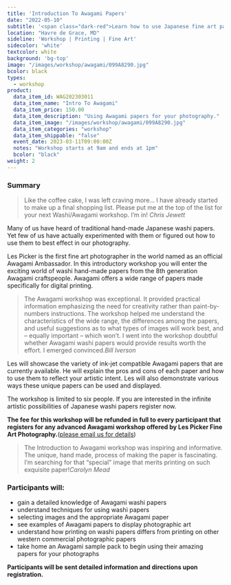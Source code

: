 ```yaml
---
title: 'Introduction To Awagami Papers'
date: "2022-05-10"
subtitle: '<span class="dark-red">Learn how to use Japanese fine art papers for <span class="fw7">your photography.</span>.</span>'
location: "Havre de Grace, MD"
sideline: 'Workshop | Printing | Fine Art'
sidecolor: 'white'
textcolor: white
background: 'bg-top'
image: "/images/workshop/awagami/099A8290.jpg"
bcolor: black
types:
  - workshop
product:
  data_item_id: WAG202303011
  data_item_name: "Intro To Awagami"
  data_item_price: 150.00
  data_item_description: "Using Awagami papers for your photography."
  data_item_image: "/images/workshop/awagami/099A8290.jpg"
  data_item_categories: "workshop"
  data_item_shippable: "false"
  event_date: 2023-03-11T09:00:00Z
  notes: "Workshop starts at 9am and ends at 1pm"
  bcolor: "black"
weight: 2
---
```

### Summary

> Like the coffee cake, I was left craving more… I have already started to make up a final shopping list. Please put me at the top of the list for your next Washi/Awagami workshop. I’m in! <cite>Chris Jewett</cite>

Many of us have heard of traditional hand-made Japanese washi papers. Yet few of us have actually experimented with them or figured out how to use them to best effect in our photography.

Les Picker is the first fine art photographer in the world named as an official Awagami Ambassador. In this introductory workshop you will enter the exciting world of washi hand-made papers from the 8th generation Awagami craftspeople. Awagami offers a wide range of papers made specifically for digital printing. 

> The Awagami workshop was exceptional. It provided practical information emphasizing the need for creativity rather than paint-by-numbers instructions. The workshop helped me understand the characteristics of the wide range, the differences among the papers, and useful suggestions as to what types of images will work best, and – equally important – which won’t. I went into the workshop doubtful whether Awagami washi papers would provide results worth the effort. I emerged convinced.<cite>Bill Iverson</cite>

Les will showcase the variety of ink-jet compatible Awagami papers that are currently available. He will explain the pros and cons of each paper and how to use them to reflect your artistic intent. Les will also demonstrate various ways these unique papers can be used and displayed. 

The workshop is limited to six people. If you are interested in the infinite artistic possibilities of Japanese washi papers register now.

**The fee for this workshop will be refunded in full to every participant that registers for any advanced Awagami workshop offered by Les Picker Fine Art Photography.**([please email us for details](mailto:lespicker@gmail.com))

> The Introduction to Awagami workshop was inspiring and informative. The unique, hand made, process of making the paper is fascinating. I’m searching for that “special” image that merits printing on such exquisite paper!<cite>Carolyn Mead</cite>
 
### Participants will:
- gain a detailed knowledge of Awagami washi papers
- understand techniques for using washi papers
- selecting images and the appropriate Awagami paper
- see examples of Awagami papers to display photographic art
- understand how printing on washi papers differs from printing on other western commercial photographic papers
- take home an Awagami sample pack to begin using their amazing papers for your photographs

**Participants will be sent detailed information and directions upon registration.**

